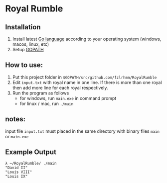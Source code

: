 # Royal Rumble

## Installation
1. Install latest [Go language](https://golang.org/doc/install#install) according to your operating system (windows, macos, linux, etc)
2. Setup [GOPATH](https://github.com/golang/go/wiki/SettingGOPATH)

## How to use:
1. Put this project folder in `$GOPATH/src/github.com/fzlrhmn/RoyalRumble`
2. Edit `input.txt` with royal name in one line. If there is more than one royal then add more line for each royal respectively.
2. Run the program as follows
    - for windows, run `main.exe` in command prompt
    - for linux / mac, run `./main`

## notes:
input file `input.txt` must placed in the same directory with binary files `main` or `main.exe`

## Example Output
```
λ ~/RoyalRumble/ ./main
"David II"
"Louis VIII"
"Louis IX"
```